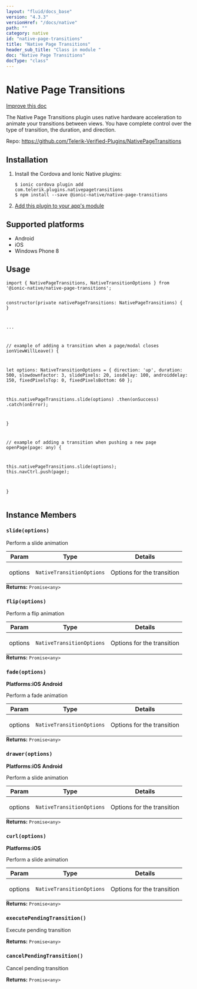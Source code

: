 ```yaml
---
layout: "fluid/docs_base"
version: "4.3.3"
versionHref: "/docs/native"
path: ""
category: native
id: "native-page-transitions"
title: "Native Page Transitions"
header_sub_title: "Class in module "
doc: "Native Page Transitions"
docType: "class"
---
```


<h1 class="api-title">Native Page Transitions</h1>

<a class="improve-v2-docs" href="http://github.com/ionic-team/ionic-native/edit/master/src/@ionic-native/plugins/native-page-transitions/index.ts#L16">
  Improve this doc
</a>







<p>The Native Page Transitions plugin uses native hardware acceleration to animate your transitions between views. You have complete control over the type of transition, the duration, and direction.</p>


<p>Repo:
  <a href="https://github.com/Telerik-Verified-Plugins/NativePageTransitions">
    https://github.com/Telerik-Verified-Plugins/NativePageTransitions
  </a>
</p>


<h2><a class="anchor" name="installation" href="#installation"></a>Installation</h2>
<ol class="installation">
  <li>Install the Cordova and Ionic Native plugins:<br>
    <pre><code class="nohighlight">$ ionic cordova plugin add com.telerik.plugins.nativepagetransitions
$ npm install --save @ionic-native/native-page-transitions
</code></pre>
  </li>
  <li><a href="https://ionicframework.com/docs/native/#Add_Plugins_to_Your_App_Module">Add this plugin to your app's module</a></li>
</ol>



<h2><a class="anchor" name="platforms" href="#platforms"></a>Supported platforms</h2>
<ul>
  <li>Android</li><li>iOS</li><li>Windows Phone 8</li>
</ul>






<h2><a class="anchor" name="usage" href="#usage"></a>Usage</h2>
<pre><code class="lang-typescript">import { NativePageTransitions, NativeTransitionOptions } from &#39;@ionic-native/native-page-transitions&#39;;

constructor(private nativePageTransitions: NativePageTransitions) { }

...


// example of adding a transition when a page/modal closes
ionViewWillLeave() {

 let options: NativeTransitionOptions = {
    direction: &#39;up&#39;,
    duration: 500,
    slowdownfactor: 3,
    slidePixels: 20,
    iosdelay: 100,
    androiddelay: 150,
    fixedPixelsTop: 0,
    fixedPixelsBottom: 60
   };

 this.nativePageTransitions.slide(options)
   .then(onSuccess)
   .catch(onError);

}


// example of adding a transition when pushing a new page
openPage(page: any) {

  this.nativePageTransitions.slide(options);
  this.navCtrl.push(page);

}
</code></pre>








<h2><a class="anchor" name="instance-members" href="#instance-members"></a>Instance Members</h2>
<h3><a class="anchor" name="slide" href="#slide"></a><code>slide(options)</code></h3>


Perform a slide animation
<table class="table param-table" style="margin:0;">
  <thead>
  <tr>
    <th>Param</th>
    <th>Type</th>
    <th>Details</th>
  </tr>
  </thead>
  <tbody>
  <tr>
    <td>
      options</td>
    <td>
      <code>NativeTransitionOptions</code>
    </td>
    <td>
      <p>Options for the transition</p>
</td>
  </tr>
  </tbody>
</table>

<div class="return-value" markdown="1">
  <i class="icon ion-arrow-return-left"></i>
  <b>Returns:</b> <code>Promise&lt;any&gt;</code> 
</div><h3><a class="anchor" name="flip" href="#flip"></a><code>flip(options)</code></h3>


Perform a flip animation
<table class="table param-table" style="margin:0;">
  <thead>
  <tr>
    <th>Param</th>
    <th>Type</th>
    <th>Details</th>
  </tr>
  </thead>
  <tbody>
  <tr>
    <td>
      options</td>
    <td>
      <code>NativeTransitionOptions</code>
    </td>
    <td>
      <p>Options for the transition</p>
</td>
  </tr>
  </tbody>
</table>

<div class="return-value" markdown="1">
  <i class="icon ion-arrow-return-left"></i>
  <b>Returns:</b> <code>Promise&lt;any&gt;</code> 
</div><h3><a class="anchor" name="fade" href="#fade"></a><code>fade(options)</code></h3>



<p>
  <strong>Platforms:</strong><strong class="tag">iOS</strong>&nbsp;<strong class="tag">Android</strong>&nbsp;</p>


Perform a fade animation
<table class="table param-table" style="margin:0;">
  <thead>
  <tr>
    <th>Param</th>
    <th>Type</th>
    <th>Details</th>
  </tr>
  </thead>
  <tbody>
  <tr>
    <td>
      options</td>
    <td>
      <code>NativeTransitionOptions</code>
    </td>
    <td>
      <p>Options for the transition</p>
</td>
  </tr>
  </tbody>
</table>

<div class="return-value" markdown="1">
  <i class="icon ion-arrow-return-left"></i>
  <b>Returns:</b> <code>Promise&lt;any&gt;</code> 
</div><h3><a class="anchor" name="drawer" href="#drawer"></a><code>drawer(options)</code></h3>



<p>
  <strong>Platforms:</strong><strong class="tag">iOS</strong>&nbsp;<strong class="tag">Android</strong>&nbsp;</p>


Perform a slide animation
<table class="table param-table" style="margin:0;">
  <thead>
  <tr>
    <th>Param</th>
    <th>Type</th>
    <th>Details</th>
  </tr>
  </thead>
  <tbody>
  <tr>
    <td>
      options</td>
    <td>
      <code>NativeTransitionOptions</code>
    </td>
    <td>
      <p>Options for the transition</p>
</td>
  </tr>
  </tbody>
</table>

<div class="return-value" markdown="1">
  <i class="icon ion-arrow-return-left"></i>
  <b>Returns:</b> <code>Promise&lt;any&gt;</code> 
</div><h3><a class="anchor" name="curl" href="#curl"></a><code>curl(options)</code></h3>



<p>
  <strong>Platforms:</strong><strong class="tag">iOS</strong>&nbsp;</p>


Perform a slide animation
<table class="table param-table" style="margin:0;">
  <thead>
  <tr>
    <th>Param</th>
    <th>Type</th>
    <th>Details</th>
  </tr>
  </thead>
  <tbody>
  <tr>
    <td>
      options</td>
    <td>
      <code>NativeTransitionOptions</code>
    </td>
    <td>
      <p>Options for the transition</p>
</td>
  </tr>
  </tbody>
</table>

<div class="return-value" markdown="1">
  <i class="icon ion-arrow-return-left"></i>
  <b>Returns:</b> <code>Promise&lt;any&gt;</code> 
</div><h3><a class="anchor" name="executePendingTransition" href="#executePendingTransition"></a><code>executePendingTransition()</code></h3>


Execute pending transition


<div class="return-value" markdown="1">
  <i class="icon ion-arrow-return-left"></i>
  <b>Returns:</b> <code>Promise&lt;any&gt;</code> 
</div><h3><a class="anchor" name="cancelPendingTransition" href="#cancelPendingTransition"></a><code>cancelPendingTransition()</code></h3>


Cancel pending transition


<div class="return-value" markdown="1">
  <i class="icon ion-arrow-return-left"></i>
  <b>Returns:</b> <code>Promise&lt;any&gt;</code> 
</div>






